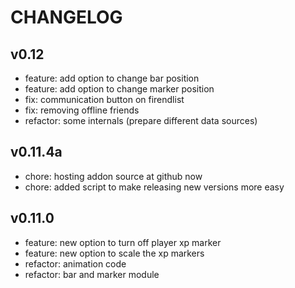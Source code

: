 # CHANGELOG

## v0.12

  * feature: add option to change bar position
  * feature: add option to change marker position
  * fix: communication button on firendlist
  * fix: removing offline friends
  * refactor: some internals (prepare different data sources)

## v0.11.4a

  * chore: hosting addon source at github now
  * chore: added script to make releasing new versions more easy

## v0.11.0

  * feature: new option to turn off player xp marker
  * feature: new option to scale the xp markers
  * refactor: animation code
  * refactor: bar and marker module
 